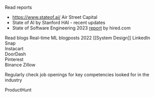 Read reports
* https://www.stateof.ai/ Air Street Capital
* State of AI by Stanford HAI - recent updates
* State of Software Engineering 2023 [report](https://pages.hired.email/rs/289-SIY-439/images/Hired_2023%20State%20of%20Software%20Engineers.pdf?mkt_tok=Mjg5LVNJWS00MzkAAAGKOnfbkRY0QDzwUrrjIl67YodXPaSdEBbiqzhUowWwQNLIkYpdzaRQC6kKrsnaHBkPSIKr8o-d_gggdtxg5YueTl-OHcjvwkvoIJ5-aBq-VuoENQ) by hired.com

Read blogs
Real-time ML blogposts 2022  [[System Design]]
LinkedIn  
Snap  
Instacart  
DoorDash  
Pinterest  
Binance
Zillow

Regularly check job openings for key competencies looked for in the industry

ProductHunt